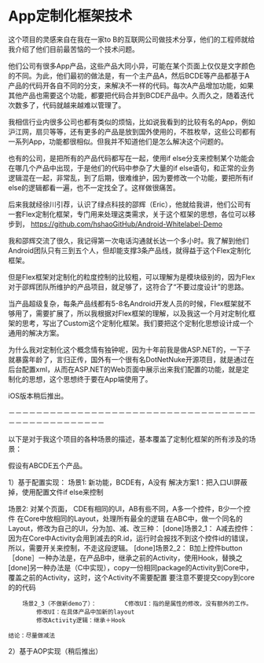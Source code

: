 # App定制化框架技术


这个项目的灵感来自在我在一家to B的互联网公司做技术分享，他们的工程师就给我介绍了他们目前最苦恼的一个技术问题。

他们公司有很多App产品，这些产品大同小异，可能在某个页面上仅仅是文字颜色的不同。为此，他们最初的做法是，有一个主产品A，然后BCDE等产品都基于A产品的代码开各自不同的分支，来解决不一样的代码。每次A产品增加功能，如果其他产品也需要这个功能，都要把代码合并到BCDE产品中。久而久之，随着迭代次数多了，代码就越来越难以管理了。

我相信行业内很多公司也都有类似的烦恼，比如说我看到的比较有名的App，例如沪江网，扇贝等等，还有更多的产品是放到国外使用的，不胜枚举，这些公司都有一系列App，功能都很相似。但我并不知道他们是怎么解决这个问题的。

也有的公司，是把所有的产品代码都写在一起，使用if else分支来控制某个功能会在哪几个产品中出现，于是他们的代码中参杂了大量的if else语句，和正常的业务逻辑混在一起，非常乱，到了后期，很难维护，因为要修改一个功能，要把所有if else的逻辑都看一遍，也不一定找全了。这样做很痛苦。

后来我就经徐川引荐，认识了绿点科技的邵辉（Eric），他就给我讲，他们公司有一套Flex定制化框架，专门用来处理这类需求，关于这个框架的思想，各位可以移步到，
https://github.com/hshaoGitHub/Android-Whitelabel-Demo

我和邵辉交流了很久，我记得第一次电话沟通就长达一个多小时。我了解到他们Android团队只有三到五个人，但却能支撑3条产品线，就得益于这个Flex定制化框架。

但是Flex框架对定制化的粒度控制的比较粗，可以理解为是模块级别的，因为Flex对于邵辉团队所维护的产品项目，就足够了，这符合了“不要过度设计”的思路。

当产品超级复杂，每条产品线都有5-8名Android开发人员的时候，Flex框架就不够用了，需要扩展了，所以我根据对Flex框架的理解，以及我这一个月对定制化框架的思考，写出了Custom这个定制化框架。我们要把这个定制化思想设计成一个通用的解决方案。

为什么我对定制化这个概念情有独钟呢，因为十年前我是做ASP.NET的，一下子就暴露年龄了，言归正传，国外有一个很有名DotNetNuke开源项目，就是通过在后台配置xml，从而在ASP.NET的Web页面中展示出来我们配置的功能，就是定制化的思想，这个思想终于要在App端使用了。

iOS版本稍后推出。

－－－－－－－－－－－－－－－－－－－－－－－－－－－－－－－－－－－－－－－－－－－－－－－－－－

以下是对于我这个项目的各种场景的描述，基本覆盖了定制化框架的所有涉及的场景：

假设有ABCDE五个产品。

1）基于配置实现：
场景1: 新功能，BCDE有，A没有
	解决方案1：把入口UI屏蔽掉，使用配置文件if else来控制

场景2: 对某个页面， CDE有相同的UI，AB有些不同，A多一个控件，B少一个控件
	在Core中放相同的Layout，处理所有最全的逻辑
	在ABC中，做一个同名的Layout，修改为自己的UI，分为加、减、改三种：
		[done]场景2_1：		A减去控件：因为在Core中Activity会用到减去的R.id，运行时会报找不到这个控件id的错误，所以，需要开关来控制，不走这段逻辑。
		[done]场景2_2：		B加上控件button
			［done］一种办法是，在产品B中，继承之前的Activity，使用Hook，替换之
			[done]另一种办法是（C中实现），copy一份相同package的Activity到Core中，覆盖之前的Activity，这时，这个Activity不需要配置
					要注意不要提交copy到core的的代码

		场景2_3（不做新demo了）：		C修改UI：指的是属性的修改，没有额外的工作。
			修改UI：在具体产品中加新的layout
			修改Activity逻辑：继承＋Hook
		
	结论：尽量做减法

2）基于AOP实现（稍后推出）